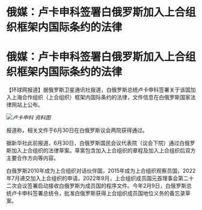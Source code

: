 # 俄媒：卢卡申科签署白俄罗斯加入上合组织框架内国际条约的法律

# 俄媒：卢卡申科签署白俄罗斯加入上合组织框架内国际条约的法律

【环球网报道】据俄罗斯卫星通讯社报道，白俄罗斯总统卢卡申科签署关于该国加入上海合作组织（上合组织）框架内国际条约的法律，文件信息在白俄罗斯国家法律网站上公布。

![](https://inews.gtimg.com/om_bt/OMlF0wLsSHyrSB4JlEkum3-xZVYXlF4ui4KWMdowl4au4AA/1000)_卢卡申科
资料图_

报道称，相关文件于6月30日在白俄罗斯议会两院获得通过。

据新华社此前报道，6月30日，白俄罗斯国民会议代表院（议会下院）通过白俄罗斯加入上合组织的法律草案。草案包含加入上合组织的章程及加入上合组织后双方主要合作方向等内容。

白俄罗斯2010年成为上合组织对话伙伴国，2015年成为上合组织观察员国，2022年7月递交加入上合组织的申请。2022年9月，上合组织成员国元首理事会第二十二次会议签署启动接收白俄罗斯为成员国的程序文件。今年2月9日，白俄罗斯总统卢卡申科签署总统令，批准白俄罗斯获得上合组织成员国地位义务的备忘录草案。


